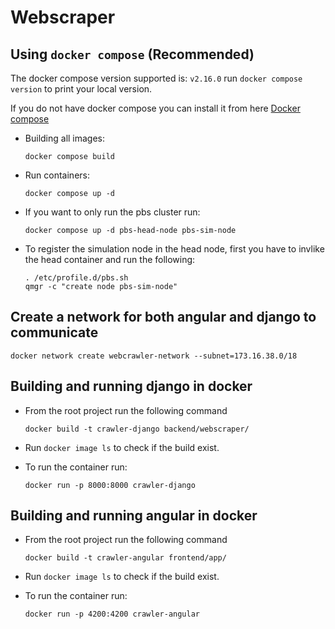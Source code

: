 # Webscraper
## Using `docker compose` (Recommended)
The docker compose version supported is: `v2.16.0`
run `docker compose version` to print your local version. 

If you do not have docker compose you can install it from here [Docker compose](https://docs.docker.com/compose/install/)
- Building all images:
    ```
    docker compose build
    ```

- Run containers:
    ```
    docker compose up -d
    ```
- If you want to only run the pbs cluster run:
    ```
    docker compose up -d pbs-head-node pbs-sim-node
    ```
- To register the simulation node in the head node, first you have to invlike the head container and run the following: 
    ```
    . /etc/profile.d/pbs.sh
    qmgr -c "create node pbs-sim-node"
    ```
## Create a network for both angular and django to communicate
`docker network create webcrawler-network --subnet=173.16.38.0/18`

## Building and running django in docker
- From the root project run the following command
    ```
    docker build -t crawler-django backend/webscraper/
    ```

- Run `docker image ls` to check if the build exist.

- To run the container run:
    ```
    docker run -p 8000:8000 crawler-django
    ```

## Building and running angular in docker
- From the root project run the following command
    ```
    docker build -t crawler-angular frontend/app/
    ```

- Run `docker image ls` to check if the build exist.

- To run the container run:
    ```
    docker run -p 4200:4200 crawler-angular
    ```

